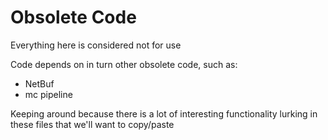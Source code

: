 # Obsolete Code

Everything here is considered not for use

Code depends on in turn other obsolete code, such as:

* NetBuf
* mc pipeline

Keeping around because there is a lot of interesting functionality
lurking in these files that we'll want to copy/paste